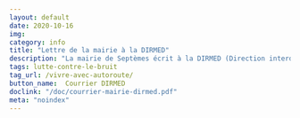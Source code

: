 ```yaml
---
layout: default
date: 2020-10-16
img: 
category: info
title: "Lettre de la mairie à la DIRMED"
description: "La mairie de Septèmes écrit à la DIRMED (Direction interdépartementale des routes méditerranée) pour obtenir un accord de principe pour la végétalisation du mur bordant l'autoroute le long du chemin de la Haute-Bédoule."
tags: lutte-contre-le-bruit
tag_url: /vivre-avec-autoroute/
button_name:  Courrier DIRMED
doclink: "/doc/courrier-mairie-dirmed.pdf"
meta: "noindex"
---
```

